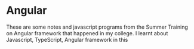 # Angular
These are some notes and javascript programs from the Summer Training on Angular framework that happened in my college. I learnt about Javascript, TypeScript, Angular framework in this
